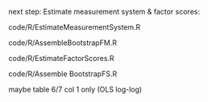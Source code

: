next step:
Estimate measurement system & factor scores:

code/R/EstimateMeasurementSystem.R

code/R/AssembleBootstrapFM.R

code/R/EstimateFactorScores.R

code/R/Assemble BootstrapFS.R

maybe table 6/7 col 1 only (OLS log-log)